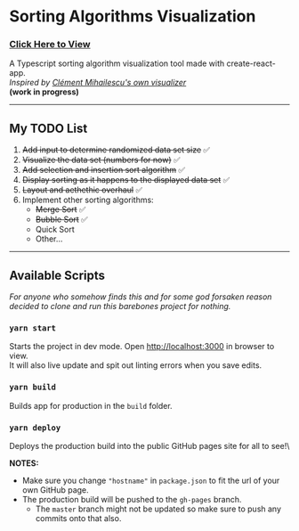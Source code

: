 # Sorting Algorithms Visualization

### [Click Here to View](http://jmmabanta.github.io/sort-algo)

A Typescript sorting algorithm visualization tool made with create-react-app.\
_Inspired by [Clément Mihailescu's own visualizer](https://github.com/clementmihailescu/Sorting-Visualizer)_\
**(work in progress)**

---

## My TODO List

1. ~~Add input to determine randomized data set size~~ ✅
2. ~~Visualize the data set (numbers for now)~~ ✅
3. ~~Add selection and insertion sort algorithm~~ ✅
4. ~~Display sorting as it happens to the displayed data set~~ ✅
5. ~~Layout and aethethic overhaul~~ ✅
6. Implement other sorting algorithms:
   - ~~Merge Sort~~ ✅
   - ~~Bubble Sort~~ ✅
   - Quick Sort
   - Other...

---

## Available Scripts

_For anyone who somehow finds this and for some god forsaken reason decided to clone and run this barebones project for nothing._

### `yarn start`

Starts the project in dev mode.
Open [http://localhost:3000](http://localhost:3000) in browser to view.\
It will also live update and spit out linting errors when you save edits.

### `yarn build`

Builds app for production in the `build` folder.

### `yarn deploy`

Deploys the production build into the public GitHub pages site for all to see!\

**NOTES:**

- Make sure you change `"hostname"` in `package.json` to fit the url of your own GitHub page.
- The production build will be pushed to the `gh-pages` branch.
  - The `master` branch might not be updated so make sure to push any commits onto that also.

